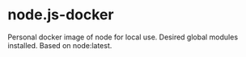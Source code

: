 # node.js-docker
Personal docker image of node for local use. Desired global modules installed. Based on node:latest.
